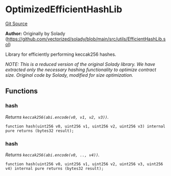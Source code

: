# OptimizedEfficientHashLib
[Git Source](https://github.com/VerisLabs/KAM/blob/e73c6a1672196804f5e06d5429d895045a4c6974/src/vendor/solady/utils/OptimizedEfficientHashLib.sol)

**Author:**
Originally by Solady (https://github.com/vectorized/solady/blob/main/src/utils/EfficientHashLib.sol)

Library for efficiently performing keccak256 hashes.

*NOTE: This is a reduced version of the original Solady library.
We have extracted only the necessary hashing functionality to optimize contract size.
Original code by Solady, modified for size optimization.*


## Functions
### hash

*Returns `keccak256(abi.encode(v0, v1, v2, v3))`.*


```solidity
function hash(uint256 v0, uint256 v1, uint256 v2, uint256 v3) internal pure returns (bytes32 result);
```

### hash

*Returns `keccak256(abi.encode(v0, .., v4))`.*


```solidity
function hash(uint256 v0, uint256 v1, uint256 v2, uint256 v3, uint256 v4) internal pure returns (bytes32 result);
```

